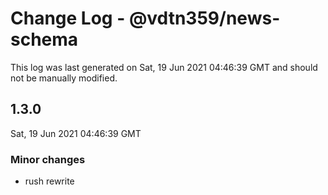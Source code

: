 # Change Log - @vdtn359/news-schema

This log was last generated on Sat, 19 Jun 2021 04:46:39 GMT and should not be manually modified.

## 1.3.0
Sat, 19 Jun 2021 04:46:39 GMT

### Minor changes

- rush rewrite

